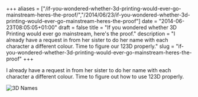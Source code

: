 +++
aliases = ["/if-you-wondered-whether-3d-printing-would-ever-go-mainstream-heres-the-proof/","/2014/06/23/if-you-wondered-whether-3d-printing-would-ever-go-mainstream-heres-the-proof"]
date = "2014-06-23T08:05:05+01:00"
draft = false
title = "If you wondered whether 3D Printing would ever go mainstream, here's the proof."
description = "I already have a request in from her sister to do her name with each character a different colour. Time to figure our 123D properly."
slug = "if-you-wondered-whether-3d-printing-would-ever-go-mainstream-heres-the-proof"
+++

I already have a request in from her sister to do her name with each character a different colour. Time to figure out how to use 123D properly.

![3D Names](https://d2j17b10ywb1i7.cloudfront.net/wp-content/uploads/2014/06/siofra_bag_smaller.jpg "Siofra's Bag")

